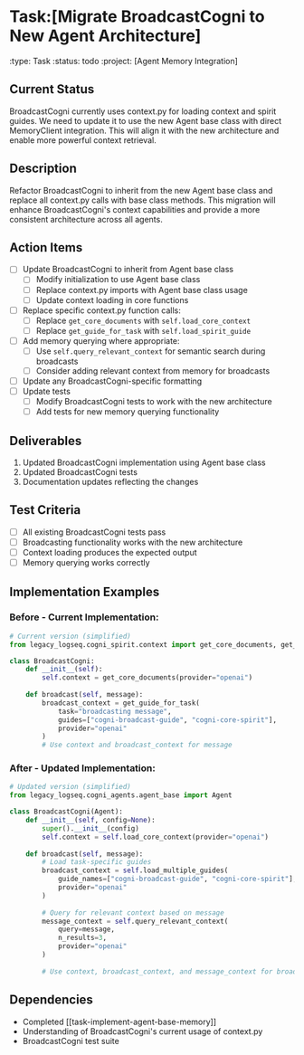 # Task:[Migrate BroadcastCogni to New Agent Architecture]
:type: Task
:status: todo
:project: [Agent Memory Integration]

## Current Status
BroadcastCogni currently uses context.py for loading context and spirit guides. We need to update it to use the new Agent base class with direct MemoryClient integration. This will align it with the new architecture and enable more powerful context retrieval.

## Description
Refactor BroadcastCogni to inherit from the new Agent base class and replace all context.py calls with base class methods. This migration will enhance BroadcastCogni's context capabilities and provide a more consistent architecture across all agents.

## Action Items
- [ ] Update BroadcastCogni to inherit from Agent base class
  - [ ] Modify initialization to use Agent base class
  - [ ] Replace context.py imports with Agent base class usage
  - [ ] Update context loading in core functions
- [ ] Replace specific context.py function calls:
  - [ ] Replace `get_core_documents` with `self.load_core_context`
  - [ ] Replace `get_guide_for_task` with `self.load_spirit_guide`
- [ ] Add memory querying where appropriate:
  - [ ] Use `self.query_relevant_context` for semantic search during broadcasts
  - [ ] Consider adding relevant context from memory for broadcasts
- [ ] Update any BroadcastCogni-specific formatting
- [ ] Update tests
  - [ ] Modify BroadcastCogni tests to work with the new architecture
  - [ ] Add tests for new memory querying functionality

## Deliverables
1. Updated BroadcastCogni implementation using Agent base class
2. Updated BroadcastCogni tests
3. Documentation updates reflecting the changes

## Test Criteria
- [ ] All existing BroadcastCogni tests pass
- [ ] Broadcasting functionality works with the new architecture
- [ ] Context loading produces the expected output
- [ ] Memory querying works correctly

## Implementation Examples

### Before - Current Implementation:
```python
# Current version (simplified)
from legacy_logseq.cogni_spirit.context import get_core_documents, get_guide_for_task

class BroadcastCogni:
    def __init__(self):
        self.context = get_core_documents(provider="openai")
        
    def broadcast(self, message):
        broadcast_context = get_guide_for_task(
            task="broadcasting message",
            guides=["cogni-broadcast-guide", "cogni-core-spirit"],
            provider="openai"
        )
        # Use context and broadcast_context for message
```

### After - Updated Implementation:
```python
# Updated version (simplified)
from legacy_logseq.cogni_agents.agent_base import Agent

class BroadcastCogni(Agent):
    def __init__(self, config=None):
        super().__init__(config)
        self.context = self.load_core_context(provider="openai")
        
    def broadcast(self, message):
        # Load task-specific guides
        broadcast_context = self.load_multiple_guides(
            guide_names=["cogni-broadcast-guide", "cogni-core-spirit"],
            provider="openai"
        )
        
        # Query for relevant context based on message
        message_context = self.query_relevant_context(
            query=message,
            n_results=3,
            provider="openai"
        )
        
        # Use context, broadcast_context, and message_context for broadcast
```

## Dependencies
- Completed [[task-implement-agent-base-memory]]
- Understanding of BroadcastCogni's current usage of context.py
- BroadcastCogni test suite 